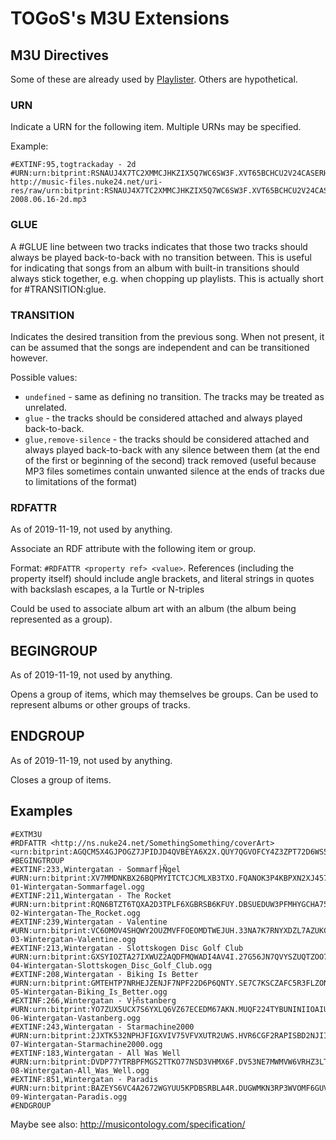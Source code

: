 # TOGoS's M3U Extensions

## M3U Directives

Some of these are already used by [Playlister](http://www.nuke24.net/projects/Playlister/).
Others are hypothetical.


### URN

Indicate a URN for the following item.
Multiple URNs may be specified.

Example:
```
#EXTINF:95,togtrackaday - 2d
#URN:urn:bitprint:RSNAUJ4X7TC2XMMCJHKZIX5Q7WC6SW3F.XVT65BCHCU2V24CASERH4VX5HTQV2UGK52RRRKY
http://music-files.nuke24.net/uri-res/raw/urn:bitprint:RSNAUJ4X7TC2XMMCJHKZIX5Q7WC6SW3F.XVT65BCHCU2V24CASERH4VX5HTQV2UGK52RRRKY/togtrackaday-2008.06.16-2d.mp3
```


### GLUE

A #GLUE line between two tracks indicates that those two tracks should always be played back-to-back with no transition between. This is useful for indicating that songs from an album with built-in transitions should always stick together, e.g. when chopping up playlists. This is actually short for #TRANSITION:glue.


### TRANSITION

Indicates the desired transition from the previous song. When not present, it can be assumed that the songs are independent and can be transitioned however.

Possible values:

- ```undefined``` - same as defining no transition. The tracks may be treated as unrelated.
- ```glue``` - the tracks should be considered attached and always played back-to-back.
- ```glue,remove-silence``` - the tracks should be considered attached
  and always played back-to-back with any silence between them (at the
  end of the first or beginning of the second) track removed (useful
  because MP3 files sometimes contain unwanted silence at the ends of
  tracks due to limitations of the format)


### RDFATTR

As of 2019-11-19, not used by anything.

Associate an RDF attribute with the following item or group.

Format: ```#RDFATTR <property ref> <value>```.
References (including the property itself) should include angle brackets,
and literal strings in quotes with backslash escapes, a la Turtle or N-triples

Could be used to associate album art with an album (the album being represented as a group).


## BEGINGROUP

As of 2019-11-19, not used by anything.

Opens a group of items, which may themselves be groups.
Can be used to represent albums or other groups of tracks.


## ENDGROUP

As of 2019-11-19, not used by anything.

Closes a group of items.


## Examples

```
#EXTM3U
#RDFATTR <http://ns.nuke24.net/SomethingSomething/coverArt> <urn:bitprint:AGQCM5X4GJPOGZ7JPIDJD4QVBEYA6X2X.QUY7QGVOFCY4Z3ZPT72D6WS5G4TTIUGAYHDIGCY>
#BEGINGTROUP
#EXTINF:233,Wintergatan - Sommarf├Ñgel
#URN:urn:bitprint:XV7MMDNKBX26BQPMYITCTCJCMLXB3TXO.FQANOK3P4KBPXN2XJ457NGSQ7GEZZCHJAYCD5OY
01-Wintergatan-Sommarfagel.ogg
#EXTINF:211,Wintergatan - The Rocket
#URN:urn:bitprint:RQN6BTZT6TQXA2D3TPLF6XGBRSB6KFUY.DBSUEDUW3PFMHYGCHA75UKLCH3UBVGVZQJ7YC7A
02-Wintergatan-The_Rocket.ogg
#EXTINF:239,Wintergatan - Valentine
#URN:urn:bitprint:VC6OMOV4SHQWY2OUZMVFFOEOMDTWEJUH.33NA7K7RNYXDZL7AZUKCSXHOII7S3XN7CTXV6NY
03-Wintergatan-Valentine.ogg
#EXTINF:213,Wintergatan - Slottskogen Disc Golf Club
#URN:urn:bitprint:GXSYIOZTA27IXWUZ2AQDFMQWADI4AV4I.27G56JN7QVYSZUQTZOO7OZY7VBSAOB7QODHNFCY
04-Wintergatan-Slottskogen_Disc_Golf_Club.ogg
#EXTINF:208,Wintergatan - Biking Is Better
#URN:urn:bitprint:GMTEHTP7NRHEJZENJF7NPF22D6P6QNTY.SE7C7KSCZAFC5R3FLZONU47OOIKZX4XJGKMY32Q
05-Wintergatan-Biking_Is_Better.ogg
#EXTINF:266,Wintergatan - V├ñstanberg
#URN:urn:bitprint:YO7ZUX5UCX7S6YXLQ6VZ67ECEDM67AKN.MUQF224TYBUNINIIOAIUOTOZA6GPZOVWQTK5OWA
06-Wintergatan-Vastanberg.ogg
#EXTINF:243,Wintergatan - Starmachine2000
#URN:urn:bitprint:2JXTK532NPHJFIGXVIV75VFVXUTR2UWS.HVR6CGF2RAPISBD2NJII6LAOBWE2DVMUTDGZNUQ
07-Wintergatan-Starmachine2000.ogg
#EXTINF:183,Wintergatan - All Was Well
#URN:urn:bitprint:DVDP77YTRBPFMGS2TTKO77NSD3VHMX6F.DV53NE7MWMVW6VRHZ3LTTIPHCTK47VKZVKI6IEI
08-Wintergatan-All_Was_Well.ogg
#EXTINF:851,Wintergatan - Paradis
#URN:urn:bitprint:BAZEYS6VC4A2672WGYUU5KPDBSRBLA4R.DUGWMKN3RP3WVOMF6GUV4F7F4TJYEGS4WPH4YHA
09-Wintergatan-Paradis.ogg
#ENDGROUP
```
Maybe see also: http://musicontology.com/specification/
